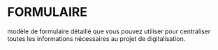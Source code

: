 # FORMULAIRE
modèle de formulaire détaillé que vous pouvez utiliser pour centraliser toutes les informations nécessaires au projet de digitalisation.
